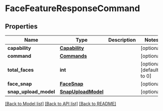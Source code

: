 # FaceFeatureResponseCommand

## Properties
Name | Type | Description | Notes
------------ | ------------- | ------------- | -------------
**capability** | [**Capability**](Capability.md) |  | [optional] 
**command** | [**Commands**](Commands.md) |  | [optional] 
**total_faces** | **int** |  | [optional] [default to 0]
**face_snap** | [**FaceSnap**](FaceSnap.md) |  | [optional] 
**snap_upload_model** | [**SnapUploadModel**](SnapUploadModel.md) |  | [optional] 

[[Back to Model list]](../README.md#documentation-for-models) [[Back to API list]](../README.md#documentation-for-api-endpoints) [[Back to README]](../README.md)



